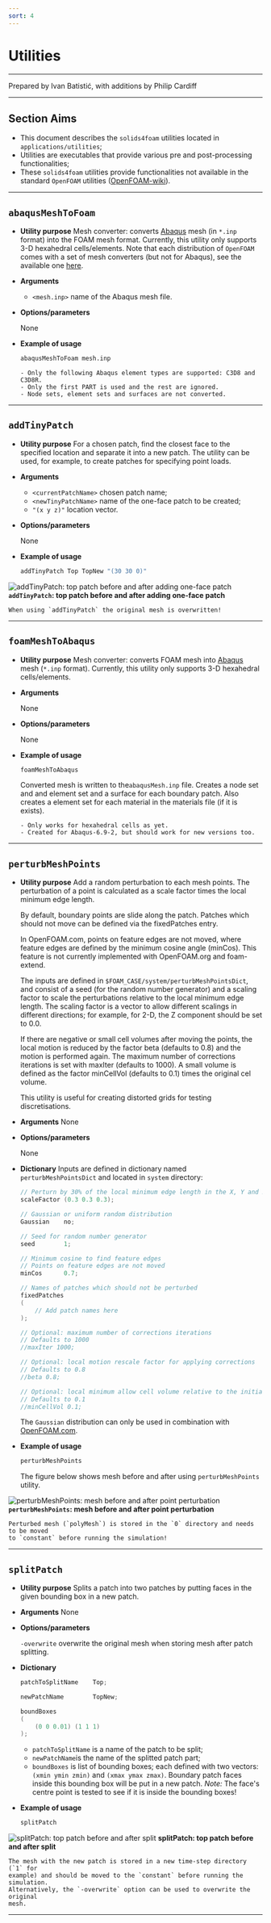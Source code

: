 ```yaml
---
sort: 4
---
```


# Utilities

---

Prepared by Ivan Batistić, with additions by Philip Cardiff

---

## Section Aims

- This document describes the `solids4foam` utilities located in
  `applications/utilities`;
- Utilities are executables that provide various pre and post-processing
  functionalities;
- These `solids4foam` utilities provide functionalities not available in the
  standard `OpenFOAM` utilities
  ([OpenFOAM-wiki](https://openfoamwiki.net/index.php/Main_OFUtilities)).

---

## `abaqusMeshToFoam`

- **Utility purpose** Mesh converter: converts
  [Abaqus](https://www.3ds.com/products-services/simulia/products/abaqus/) mesh
  (in `*.inp` format) into the FOAM mesh format.
  Currently, this utility only supports 3-D hexahedral cells/elements.
  Note that each distribution of `OpenFOAM` comes with a set of mesh converters
  (but not for Abaqus), see the available one
  [here](https://www.openfoam.com/documentation/user-guide/4-mesh-generation-and-conversion/4.5-mesh-conversion).
- **Arguments**

  - `<mesh.inp>` name of the Abaqus mesh file.

- **Options/parameters**

  None

- **Example of usage**

  ```bash
  abaqusMeshToFoam mesh.inp
  ```

  ```note
  - Only the following Abaqus element types are supported: C3D8 and C3D8R.
  - Only the first PART is used and the rest are ignored.
  - Node sets, element sets and surfaces are not converted.
  ```

---

## `addTinyPatch`

- **Utility purpose** For a chosen patch, find the closest face to the specified
  location and separate it into a new patch.
  The utility can be used, for example, to create patches for specifying point
  loads.

- **Arguments**

  - `<currentPatchName>` chosen patch name;
  - `<newTinyPatchName>` name of the one-face patch to be created;
  - `"(x y z)"` location vector.

- **Options/parameters**

  None

- **Example of usage**

  ```bash
  addTinyPatch Top TopNew "(30 30 0)"
  ```

![addTinyPatch: top patch before and after adding one-face patch](./images/addTinyPatch.png)
**`addTinyPatch`: top patch before and after adding one-face patch**

```note
When using `addTinyPatch` the original mesh is overwritten!
```

---

## `foamMeshToAbaqus`

- **Utility purpose** Mesh converter: converts FOAM mesh into
  [Abaqus](https://www.3ds.com/products-services/simulia/products/abaqus/) mesh
  (`*.inp` format). Currently, this utility only supports 3-D hexahedral
  cells/elements.
- **Arguments**

  None

- **Options/parameters**

  None

- **Example of usage**

  ```bash
  foamMeshToAbaqus
  ```

  Converted mesh is written to the`abaqusMesh.inp` file.
  Creates a node set and and element set and a surface for each boundary
  patch.
  Also creates a element set for each material in the materials file (if it is
  exists).

  ```note
  - Only works for hexahedral cells as yet.
  - Created for Abaqus-6.9-2, but should work for new versions too.
  ```

---

## `perturbMeshPoints`

- **Utility purpose**
   Add a random perturbation to each mesh points. The perturbation of a point is
  calculated as a scale factor times the local minimum edge length.

  By default, boundary points are slide along the patch. Patches which should
  not move can be defined via the fixedPatches entry.

  In OpenFOAM.com, points on feature edges are not moved, where feature edges
  are defined by the minimum cosine angle (minCos). This feature is not
  currently implemented with OpenFOAM.org and foam-extend.

  The inputs are defined in `$FOAM_CASE/system/perturbMeshPointsDict`, and
  consist of a seed (for the random number generator) and a scaling factor to
  scale the perturbations relative to the local minimum edge length. The scaling
  factor is a vector to allow different scalings in different directions; for
  example, for 2-D, the Z component should be set to 0.0.

  If there are negative or small cell volumes after moving the points, the
  local motion is reduced by the factor beta (defaults to 0.8) and the motion
  is performed again. The maximum number of corrections iterations is set with
  maxIter (defaults to 1000). A small volume is defined as the factor
  minCellVol (defaults to 0.1) times the original cel volume.

  This utility is useful for creating distorted grids for testing
  discretisations.

- **Arguments**
  None

- **Options/parameters**

  None

- **Dictionary**
  Inputs are defined in dictionary named `perturbMeshPointsDict` and located in
  `system` directory:

  ```c++
  // Perturn by 30% of the local minimum edge length in the X, Y and Z directions
  scaleFactor (0.3 0.3 0.3);

  // Gaussian or uniform random distribution
  Gaussian    no;

  // Seed for random number generator
  seed        1;

  // Minimum cosine to find feature edges
  // Points on feature edges are not moved
  minCos      0.7;

  // Names of patches which should not be perturbed
  fixedPatches
  (
      // Add patch names here
  );

  // Optional: maximum number of corrections iterations
  // Defaults to 1000
  //maxIter 1000;

  // Optional: local motion rescale factor for applying corrections
  // Defaults to 0.8
  //beta 0.8;

  // Optional: local minimum allow cell volume relative to the initial volume
  // Defaults to 0.1
  //minCellVol 0.1;
  ```

  The `Gaussian` distribution can only be used in combination with
  [OpenFOAM.com](https://www.openfoam.com/).

- **Example of usage**

  ```bash
  perturbMeshPoints
  ```

  The figure below shows mesh before and after using `perturbMeshPoints`
  utility.

![perturbMeshPoints: mesh before and after point perturbation](./images/perturbMeshPoints.png)
**`perturbMeshPoints`: mesh before and after point perturbation**

```note
Perturbed mesh (`polyMesh`) is stored in the `0` directory and needs to be moved
to `constant` before running the simulation!
```

---

## `splitPatch`

- **Utility purpose** Splits a patch into two patches by putting faces in the
  given bounding box in a new patch.

- **Arguments** None

- **Options/parameters**

  `-overwrite` overwrite the original mesh when storing mesh after patch
  splitting.

- **Dictionary**

  ```c++
  patchToSplitName    Top;

  newPatchName        TopNew;

  boundBoxes
  (
      (0 0 0.01) (1 1 1)
  );
  ```

  - `patchToSplitName` is a name of the patch to be split;
  - `newPatchName`is the name of the splitted patch part;
  - `boundBoxes` is list of bounding boxes; each defined with two vectors:
    `(xmin ymin zmin)` and `(xmax ymax zmax)`. Boundary patch faces inside this
    bounding box will be put in a new patch.
    _Note:_ The face's centre point is tested to see if it is inside the
    bounding boxes!

- **Example of usage**

  ```bash
  splitPatch
  ```

![splitPatch: top patch before and after split](./images/splitPatch.png)
**splitPatch: top patch before and after split**

  ```note
  The mesh with the new patch is stored in a new time-step directory (`1` for
  example) and should be moved to the `constant` before running the simulation.
  Alternatively, the `-overwrite` option can be used to overwrite the original
  mesh.
  ```

---
